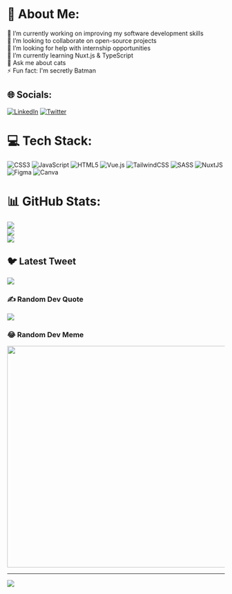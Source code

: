 # 💫 About Me:
🔭 I’m currently working on improving my software development skills <br>👯 I’m looking to collaborate on open-source projects<br>🤝 I’m looking for help with internship opportunities <br>🌱 I’m currently learning Nuxt.js & TypeScript<br>💬 Ask me about cats<br>⚡ Fun fact: I'm secretly Batman


## 🌐 Socials:
[![LinkedIn](https://img.shields.io/badge/LinkedIn-%230077B5.svg?logo=linkedin&logoColor=white)](https://linkedin.com/in/salskhal) [![Twitter](https://img.shields.io/badge/Twitter-%231DA1F2.svg?logo=Twitter&logoColor=white)](https://twitter.com/salskhal) 

# 💻 Tech Stack:
![CSS3](https://img.shields.io/badge/css3-%231572B6.svg?style=for-the-badge&logo=css3&logoColor=white) ![JavaScript](https://img.shields.io/badge/javascript-%23323330.svg?style=for-the-badge&logo=javascript&logoColor=%23F7DF1E) ![HTML5](https://img.shields.io/badge/html5-%23E34F26.svg?style=for-the-badge&logo=html5&logoColor=white) ![Vue.js](https://img.shields.io/badge/vuejs-%2335495e.svg?style=for-the-badge&logo=vuedotjs&logoColor=%234FC08D) ![TailwindCSS](https://img.shields.io/badge/tailwindcss-%2338B2AC.svg?style=for-the-badge&logo=tailwind-css&logoColor=white) ![SASS](https://img.shields.io/badge/SASS-hotpink.svg?style=for-the-badge&logo=SASS&logoColor=white) ![NuxtJS](https://img.shields.io/badge/Nuxt-black?style=for-the-badge&logo=nuxt.js&logoColor=white) 	![Figma](https://img.shields.io/badge/figma-%23F24E1E.svg?style=for-the-badge&logo=figma&logoColor=white) ![Canva](https://img.shields.io/badge/Canva-%2300C4CC.svg?style=for-the-badge&logo=Canva&logoColor=white)
# 📊 GitHub Stats:
![](https://github-readme-stats.vercel.app/api?username=salskhal&theme=dark&hide_border=false&include_all_commits=true&count_private=false)<br/>
![](https://github-readme-streak-stats.herokuapp.com/?user=salskhal&theme=dark&hide_border=false)<br/>
![](https://github-readme-stats.vercel.app/api/top-langs/?username=salskhal&theme=dark&hide_border=false&include_all_commits=true&count_private=false&layout=compact)

## 🐦 Latest Tweet
[![](https://gtce.itsvg.in/api?username=salskhal)](https://github.com/VishwaGauravIn/github-twitter-card-embed)

### ✍️ Random Dev Quote
![](https://quotes-github-readme.vercel.app/api?type=horizontal&theme=radical)

### 😂 Random Dev Meme
<img src="https://rm.up.railway.app/" width="512px"/>

---
[![](https://visitcount.itsvg.in/api?id=salskhal&icon=0&color=0)](https://visitcount.itsvg.in)

<!-- Proudly created with GPRM ( https://gprm.itsvg.in ) -->
